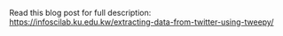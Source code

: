 
Read this blog post for full description:
https://infoscilab.ku.edu.kw/extracting-data-from-twitter-using-tweepy/ 
